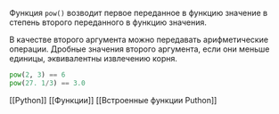 Функция `pow()` возводит первое переданное в функцию значение в степень второго переданного в функцию значения.

В качестве второго аргумента можно передавать арифметические операции. Дробные значения второго аргумента, если они меньше единицы, эквивалентны извлечению корня. 

```python
pow(2, 3) == 6
pow(27. 1/3) == 3.0
```

[[Python]]
[[Функции]]
[[Встроенные функции Puthon]]
